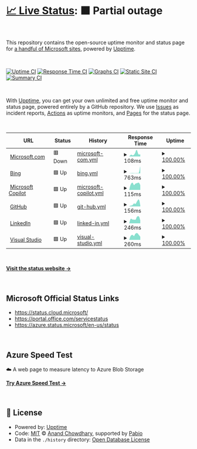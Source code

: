 # [📈 Live Status](https://derrick-roach.github.io/microsoft-uptime): <!--live status--> **🟧 Partial outage**

<br>

This repository contains the open-source uptime monitor and status page for [a handful of Microsoft sites](https://derrick-roach.github.io/microsoft-uptime/), powered by [Upptime](https://github.com/upptime/upptime).

<br>

[![Uptime CI](https://github.com/derrick-roach/microsoft-uptime/workflows/Uptime%20CI/badge.svg)](https://github.com/derrick-roach/microsoft-uptime/actions?query=workflow%3A%22Uptime+CI%22)
[![Response Time CI](https://github.com/derrick-roach/microsoft-uptime/workflows/Response%20Time%20CI/badge.svg)](https://github.com/derrick-roach/microsoft-uptime/actions?query=workflow%3A%22Response+Time+CI%22)
[![Graphs CI](https://github.com/derrick-roach/microsoft-uptime/workflows/Graphs%20CI/badge.svg)](https://github.com/derrick-roach/microsoft-uptime/actions?query=workflow%3A%22Graphs+CI%22)
[![Static Site CI](https://github.com/derrick-roach/microsoft-uptime/workflows/Static%20Site%20CI/badge.svg)](https://github.com/derrick-roach/microsoft-uptime/actions?query=workflow%3A%22Static+Site+CI%22)
[![Summary CI](https://github.com/derrick-roach/microsoft-uptime/workflows/Summary%20CI/badge.svg)](https://github.com/derrick-roach/microsoft-uptime/actions?query=workflow%3A%22Summary+CI%22)

<br>

With [Upptime](https://upptime.js.org), you can get your own unlimited and free uptime monitor and status page, powered entirely by a GitHub repository. We use [Issues](https://github.com/derrick-roach/microsoft-uptime/issues) as incident reports, [Actions](https://github.com/derrick-roach/microsoft-uptime/actions) as uptime monitors, and [Pages](https://derrick-roach.github.io/microsoft-uptime) for the status page.

<br>

<!--start: status pages-->
<!-- This summary is generated by Upptime (https://github.com/upptime/upptime) -->
<!-- Do not edit this manually, your changes will be overwritten -->
<!-- prettier-ignore -->
| URL | Status | History | Response Time | Uptime |
| --- | ------ | ------- | ------------- | ------ |
| <img alt="" src="https://icons.duckduckgo.com/ip3/www.microsoft.com.ico" height="13"> [Microsoft.com](https://www.microsoft.com) | 🟥 Down | [microsoft-com.yml](https://github.com/derrick-roach/microsoft-uptime/commits/HEAD/history/microsoft-com.yml) | <details><summary><img alt="Response time graph" src="./graphs/microsoft-com/response-time-week.png" height="20"> 108ms</summary><br><a href="https://derrick-roach.github.io/microsoft-uptime/history/microsoft-com"><img alt="Response time 2481" src="https://img.shields.io/endpoint?url=https%3A%2F%2Fraw.githubusercontent.com%2Fderrick-roach%2Fmicrosoft-uptime%2FHEAD%2Fapi%2Fmicrosoft-com%2Fresponse-time.json"></a><br><a href="https://derrick-roach.github.io/microsoft-uptime/history/microsoft-com"><img alt="24-hour response time 80" src="https://img.shields.io/endpoint?url=https%3A%2F%2Fraw.githubusercontent.com%2Fderrick-roach%2Fmicrosoft-uptime%2FHEAD%2Fapi%2Fmicrosoft-com%2Fresponse-time-day.json"></a><br><a href="https://derrick-roach.github.io/microsoft-uptime/history/microsoft-com"><img alt="7-day response time 108" src="https://img.shields.io/endpoint?url=https%3A%2F%2Fraw.githubusercontent.com%2Fderrick-roach%2Fmicrosoft-uptime%2FHEAD%2Fapi%2Fmicrosoft-com%2Fresponse-time-week.json"></a><br><a href="https://derrick-roach.github.io/microsoft-uptime/history/microsoft-com"><img alt="30-day response time 139" src="https://img.shields.io/endpoint?url=https%3A%2F%2Fraw.githubusercontent.com%2Fderrick-roach%2Fmicrosoft-uptime%2FHEAD%2Fapi%2Fmicrosoft-com%2Fresponse-time-month.json"></a><br><a href="https://derrick-roach.github.io/microsoft-uptime/history/microsoft-com"><img alt="1-year response time 2481" src="https://img.shields.io/endpoint?url=https%3A%2F%2Fraw.githubusercontent.com%2Fderrick-roach%2Fmicrosoft-uptime%2FHEAD%2Fapi%2Fmicrosoft-com%2Fresponse-time-year.json"></a></details> | <details><summary><a href="https://derrick-roach.github.io/microsoft-uptime/history/microsoft-com">100.00%</a></summary><a href="https://derrick-roach.github.io/microsoft-uptime/history/microsoft-com"><img alt="All-time uptime 99.97%" src="https://img.shields.io/endpoint?url=https%3A%2F%2Fraw.githubusercontent.com%2Fderrick-roach%2Fmicrosoft-uptime%2FHEAD%2Fapi%2Fmicrosoft-com%2Fuptime.json"></a><br><a href="https://derrick-roach.github.io/microsoft-uptime/history/microsoft-com"><img alt="24-hour uptime 100.00%" src="https://img.shields.io/endpoint?url=https%3A%2F%2Fraw.githubusercontent.com%2Fderrick-roach%2Fmicrosoft-uptime%2FHEAD%2Fapi%2Fmicrosoft-com%2Fuptime-day.json"></a><br><a href="https://derrick-roach.github.io/microsoft-uptime/history/microsoft-com"><img alt="7-day uptime 100.00%" src="https://img.shields.io/endpoint?url=https%3A%2F%2Fraw.githubusercontent.com%2Fderrick-roach%2Fmicrosoft-uptime%2FHEAD%2Fapi%2Fmicrosoft-com%2Fuptime-week.json"></a><br><a href="https://derrick-roach.github.io/microsoft-uptime/history/microsoft-com"><img alt="30-day uptime 100.00%" src="https://img.shields.io/endpoint?url=https%3A%2F%2Fraw.githubusercontent.com%2Fderrick-roach%2Fmicrosoft-uptime%2FHEAD%2Fapi%2Fmicrosoft-com%2Fuptime-month.json"></a><br><a href="https://derrick-roach.github.io/microsoft-uptime/history/microsoft-com"><img alt="1-year uptime 99.97%" src="https://img.shields.io/endpoint?url=https%3A%2F%2Fraw.githubusercontent.com%2Fderrick-roach%2Fmicrosoft-uptime%2FHEAD%2Fapi%2Fmicrosoft-com%2Fuptime-year.json"></a></details>
| <img alt="" src="https://icons.duckduckgo.com/ip3/www.bing.com.ico" height="13"> [Bing](https://www.bing.com) | 🟩 Up | [bing.yml](https://github.com/derrick-roach/microsoft-uptime/commits/HEAD/history/bing.yml) | <details><summary><img alt="Response time graph" src="./graphs/bing/response-time-week.png" height="20"> 763ms</summary><br><a href="https://derrick-roach.github.io/microsoft-uptime/history/bing"><img alt="Response time 168" src="https://img.shields.io/endpoint?url=https%3A%2F%2Fraw.githubusercontent.com%2Fderrick-roach%2Fmicrosoft-uptime%2FHEAD%2Fapi%2Fbing%2Fresponse-time.json"></a><br><a href="https://derrick-roach.github.io/microsoft-uptime/history/bing"><img alt="24-hour response time 4672" src="https://img.shields.io/endpoint?url=https%3A%2F%2Fraw.githubusercontent.com%2Fderrick-roach%2Fmicrosoft-uptime%2FHEAD%2Fapi%2Fbing%2Fresponse-time-day.json"></a><br><a href="https://derrick-roach.github.io/microsoft-uptime/history/bing"><img alt="7-day response time 763" src="https://img.shields.io/endpoint?url=https%3A%2F%2Fraw.githubusercontent.com%2Fderrick-roach%2Fmicrosoft-uptime%2FHEAD%2Fapi%2Fbing%2Fresponse-time-week.json"></a><br><a href="https://derrick-roach.github.io/microsoft-uptime/history/bing"><img alt="30-day response time 271" src="https://img.shields.io/endpoint?url=https%3A%2F%2Fraw.githubusercontent.com%2Fderrick-roach%2Fmicrosoft-uptime%2FHEAD%2Fapi%2Fbing%2Fresponse-time-month.json"></a><br><a href="https://derrick-roach.github.io/microsoft-uptime/history/bing"><img alt="1-year response time 168" src="https://img.shields.io/endpoint?url=https%3A%2F%2Fraw.githubusercontent.com%2Fderrick-roach%2Fmicrosoft-uptime%2FHEAD%2Fapi%2Fbing%2Fresponse-time-year.json"></a></details> | <details><summary><a href="https://derrick-roach.github.io/microsoft-uptime/history/bing">100.00%</a></summary><a href="https://derrick-roach.github.io/microsoft-uptime/history/bing"><img alt="All-time uptime 100.00%" src="https://img.shields.io/endpoint?url=https%3A%2F%2Fraw.githubusercontent.com%2Fderrick-roach%2Fmicrosoft-uptime%2FHEAD%2Fapi%2Fbing%2Fuptime.json"></a><br><a href="https://derrick-roach.github.io/microsoft-uptime/history/bing"><img alt="24-hour uptime 100.00%" src="https://img.shields.io/endpoint?url=https%3A%2F%2Fraw.githubusercontent.com%2Fderrick-roach%2Fmicrosoft-uptime%2FHEAD%2Fapi%2Fbing%2Fuptime-day.json"></a><br><a href="https://derrick-roach.github.io/microsoft-uptime/history/bing"><img alt="7-day uptime 100.00%" src="https://img.shields.io/endpoint?url=https%3A%2F%2Fraw.githubusercontent.com%2Fderrick-roach%2Fmicrosoft-uptime%2FHEAD%2Fapi%2Fbing%2Fuptime-week.json"></a><br><a href="https://derrick-roach.github.io/microsoft-uptime/history/bing"><img alt="30-day uptime 100.00%" src="https://img.shields.io/endpoint?url=https%3A%2F%2Fraw.githubusercontent.com%2Fderrick-roach%2Fmicrosoft-uptime%2FHEAD%2Fapi%2Fbing%2Fuptime-month.json"></a><br><a href="https://derrick-roach.github.io/microsoft-uptime/history/bing"><img alt="1-year uptime 100.00%" src="https://img.shields.io/endpoint?url=https%3A%2F%2Fraw.githubusercontent.com%2Fderrick-roach%2Fmicrosoft-uptime%2FHEAD%2Fapi%2Fbing%2Fuptime-year.json"></a></details>
| <img alt="" src="https://icons.duckduckgo.com/ip3/copilot.microsoft.com.ico" height="13"> [Microsoft Copilot](https://copilot.microsoft.com) | 🟩 Up | [microsoft-copilot.yml](https://github.com/derrick-roach/microsoft-uptime/commits/HEAD/history/microsoft-copilot.yml) | <details><summary><img alt="Response time graph" src="./graphs/microsoft-copilot/response-time-week.png" height="20"> 115ms</summary><br><a href="https://derrick-roach.github.io/microsoft-uptime/history/microsoft-copilot"><img alt="Response time 149" src="https://img.shields.io/endpoint?url=https%3A%2F%2Fraw.githubusercontent.com%2Fderrick-roach%2Fmicrosoft-uptime%2FHEAD%2Fapi%2Fmicrosoft-copilot%2Fresponse-time.json"></a><br><a href="https://derrick-roach.github.io/microsoft-uptime/history/microsoft-copilot"><img alt="24-hour response time 88" src="https://img.shields.io/endpoint?url=https%3A%2F%2Fraw.githubusercontent.com%2Fderrick-roach%2Fmicrosoft-uptime%2FHEAD%2Fapi%2Fmicrosoft-copilot%2Fresponse-time-day.json"></a><br><a href="https://derrick-roach.github.io/microsoft-uptime/history/microsoft-copilot"><img alt="7-day response time 115" src="https://img.shields.io/endpoint?url=https%3A%2F%2Fraw.githubusercontent.com%2Fderrick-roach%2Fmicrosoft-uptime%2FHEAD%2Fapi%2Fmicrosoft-copilot%2Fresponse-time-week.json"></a><br><a href="https://derrick-roach.github.io/microsoft-uptime/history/microsoft-copilot"><img alt="30-day response time 126" src="https://img.shields.io/endpoint?url=https%3A%2F%2Fraw.githubusercontent.com%2Fderrick-roach%2Fmicrosoft-uptime%2FHEAD%2Fapi%2Fmicrosoft-copilot%2Fresponse-time-month.json"></a><br><a href="https://derrick-roach.github.io/microsoft-uptime/history/microsoft-copilot"><img alt="1-year response time 149" src="https://img.shields.io/endpoint?url=https%3A%2F%2Fraw.githubusercontent.com%2Fderrick-roach%2Fmicrosoft-uptime%2FHEAD%2Fapi%2Fmicrosoft-copilot%2Fresponse-time-year.json"></a></details> | <details><summary><a href="https://derrick-roach.github.io/microsoft-uptime/history/microsoft-copilot">100.00%</a></summary><a href="https://derrick-roach.github.io/microsoft-uptime/history/microsoft-copilot"><img alt="All-time uptime 100.00%" src="https://img.shields.io/endpoint?url=https%3A%2F%2Fraw.githubusercontent.com%2Fderrick-roach%2Fmicrosoft-uptime%2FHEAD%2Fapi%2Fmicrosoft-copilot%2Fuptime.json"></a><br><a href="https://derrick-roach.github.io/microsoft-uptime/history/microsoft-copilot"><img alt="24-hour uptime 100.00%" src="https://img.shields.io/endpoint?url=https%3A%2F%2Fraw.githubusercontent.com%2Fderrick-roach%2Fmicrosoft-uptime%2FHEAD%2Fapi%2Fmicrosoft-copilot%2Fuptime-day.json"></a><br><a href="https://derrick-roach.github.io/microsoft-uptime/history/microsoft-copilot"><img alt="7-day uptime 100.00%" src="https://img.shields.io/endpoint?url=https%3A%2F%2Fraw.githubusercontent.com%2Fderrick-roach%2Fmicrosoft-uptime%2FHEAD%2Fapi%2Fmicrosoft-copilot%2Fuptime-week.json"></a><br><a href="https://derrick-roach.github.io/microsoft-uptime/history/microsoft-copilot"><img alt="30-day uptime 100.00%" src="https://img.shields.io/endpoint?url=https%3A%2F%2Fraw.githubusercontent.com%2Fderrick-roach%2Fmicrosoft-uptime%2FHEAD%2Fapi%2Fmicrosoft-copilot%2Fuptime-month.json"></a><br><a href="https://derrick-roach.github.io/microsoft-uptime/history/microsoft-copilot"><img alt="1-year uptime 100.00%" src="https://img.shields.io/endpoint?url=https%3A%2F%2Fraw.githubusercontent.com%2Fderrick-roach%2Fmicrosoft-uptime%2FHEAD%2Fapi%2Fmicrosoft-copilot%2Fuptime-year.json"></a></details>
| <img alt="" src="https://icons.duckduckgo.com/ip3/github.com.ico" height="13"> [GitHub](https://github.com) | 🟩 Up | [git-hub.yml](https://github.com/derrick-roach/microsoft-uptime/commits/HEAD/history/git-hub.yml) | <details><summary><img alt="Response time graph" src="./graphs/git-hub/response-time-week.png" height="20"> 156ms</summary><br><a href="https://derrick-roach.github.io/microsoft-uptime/history/git-hub"><img alt="Response time 141" src="https://img.shields.io/endpoint?url=https%3A%2F%2Fraw.githubusercontent.com%2Fderrick-roach%2Fmicrosoft-uptime%2FHEAD%2Fapi%2Fgit-hub%2Fresponse-time.json"></a><br><a href="https://derrick-roach.github.io/microsoft-uptime/history/git-hub"><img alt="24-hour response time 48" src="https://img.shields.io/endpoint?url=https%3A%2F%2Fraw.githubusercontent.com%2Fderrick-roach%2Fmicrosoft-uptime%2FHEAD%2Fapi%2Fgit-hub%2Fresponse-time-day.json"></a><br><a href="https://derrick-roach.github.io/microsoft-uptime/history/git-hub"><img alt="7-day response time 156" src="https://img.shields.io/endpoint?url=https%3A%2F%2Fraw.githubusercontent.com%2Fderrick-roach%2Fmicrosoft-uptime%2FHEAD%2Fapi%2Fgit-hub%2Fresponse-time-week.json"></a><br><a href="https://derrick-roach.github.io/microsoft-uptime/history/git-hub"><img alt="30-day response time 135" src="https://img.shields.io/endpoint?url=https%3A%2F%2Fraw.githubusercontent.com%2Fderrick-roach%2Fmicrosoft-uptime%2FHEAD%2Fapi%2Fgit-hub%2Fresponse-time-month.json"></a><br><a href="https://derrick-roach.github.io/microsoft-uptime/history/git-hub"><img alt="1-year response time 141" src="https://img.shields.io/endpoint?url=https%3A%2F%2Fraw.githubusercontent.com%2Fderrick-roach%2Fmicrosoft-uptime%2FHEAD%2Fapi%2Fgit-hub%2Fresponse-time-year.json"></a></details> | <details><summary><a href="https://derrick-roach.github.io/microsoft-uptime/history/git-hub">100.00%</a></summary><a href="https://derrick-roach.github.io/microsoft-uptime/history/git-hub"><img alt="All-time uptime 100.00%" src="https://img.shields.io/endpoint?url=https%3A%2F%2Fraw.githubusercontent.com%2Fderrick-roach%2Fmicrosoft-uptime%2FHEAD%2Fapi%2Fgit-hub%2Fuptime.json"></a><br><a href="https://derrick-roach.github.io/microsoft-uptime/history/git-hub"><img alt="24-hour uptime 100.00%" src="https://img.shields.io/endpoint?url=https%3A%2F%2Fraw.githubusercontent.com%2Fderrick-roach%2Fmicrosoft-uptime%2FHEAD%2Fapi%2Fgit-hub%2Fuptime-day.json"></a><br><a href="https://derrick-roach.github.io/microsoft-uptime/history/git-hub"><img alt="7-day uptime 100.00%" src="https://img.shields.io/endpoint?url=https%3A%2F%2Fraw.githubusercontent.com%2Fderrick-roach%2Fmicrosoft-uptime%2FHEAD%2Fapi%2Fgit-hub%2Fuptime-week.json"></a><br><a href="https://derrick-roach.github.io/microsoft-uptime/history/git-hub"><img alt="30-day uptime 100.00%" src="https://img.shields.io/endpoint?url=https%3A%2F%2Fraw.githubusercontent.com%2Fderrick-roach%2Fmicrosoft-uptime%2FHEAD%2Fapi%2Fgit-hub%2Fuptime-month.json"></a><br><a href="https://derrick-roach.github.io/microsoft-uptime/history/git-hub"><img alt="1-year uptime 100.00%" src="https://img.shields.io/endpoint?url=https%3A%2F%2Fraw.githubusercontent.com%2Fderrick-roach%2Fmicrosoft-uptime%2FHEAD%2Fapi%2Fgit-hub%2Fuptime-year.json"></a></details>
| <img alt="" src="https://icons.duckduckgo.com/ip3/www.linkedin.com.ico" height="13"> [LinkedIn](https://www.linkedin.com) | 🟩 Up | [linked-in.yml](https://github.com/derrick-roach/microsoft-uptime/commits/HEAD/history/linked-in.yml) | <details><summary><img alt="Response time graph" src="./graphs/linked-in/response-time-week.png" height="20"> 246ms</summary><br><a href="https://derrick-roach.github.io/microsoft-uptime/history/linked-in"><img alt="Response time 275" src="https://img.shields.io/endpoint?url=https%3A%2F%2Fraw.githubusercontent.com%2Fderrick-roach%2Fmicrosoft-uptime%2FHEAD%2Fapi%2Flinked-in%2Fresponse-time.json"></a><br><a href="https://derrick-roach.github.io/microsoft-uptime/history/linked-in"><img alt="24-hour response time 148" src="https://img.shields.io/endpoint?url=https%3A%2F%2Fraw.githubusercontent.com%2Fderrick-roach%2Fmicrosoft-uptime%2FHEAD%2Fapi%2Flinked-in%2Fresponse-time-day.json"></a><br><a href="https://derrick-roach.github.io/microsoft-uptime/history/linked-in"><img alt="7-day response time 246" src="https://img.shields.io/endpoint?url=https%3A%2F%2Fraw.githubusercontent.com%2Fderrick-roach%2Fmicrosoft-uptime%2FHEAD%2Fapi%2Flinked-in%2Fresponse-time-week.json"></a><br><a href="https://derrick-roach.github.io/microsoft-uptime/history/linked-in"><img alt="30-day response time 258" src="https://img.shields.io/endpoint?url=https%3A%2F%2Fraw.githubusercontent.com%2Fderrick-roach%2Fmicrosoft-uptime%2FHEAD%2Fapi%2Flinked-in%2Fresponse-time-month.json"></a><br><a href="https://derrick-roach.github.io/microsoft-uptime/history/linked-in"><img alt="1-year response time 275" src="https://img.shields.io/endpoint?url=https%3A%2F%2Fraw.githubusercontent.com%2Fderrick-roach%2Fmicrosoft-uptime%2FHEAD%2Fapi%2Flinked-in%2Fresponse-time-year.json"></a></details> | <details><summary><a href="https://derrick-roach.github.io/microsoft-uptime/history/linked-in">100.00%</a></summary><a href="https://derrick-roach.github.io/microsoft-uptime/history/linked-in"><img alt="All-time uptime 99.95%" src="https://img.shields.io/endpoint?url=https%3A%2F%2Fraw.githubusercontent.com%2Fderrick-roach%2Fmicrosoft-uptime%2FHEAD%2Fapi%2Flinked-in%2Fuptime.json"></a><br><a href="https://derrick-roach.github.io/microsoft-uptime/history/linked-in"><img alt="24-hour uptime 100.00%" src="https://img.shields.io/endpoint?url=https%3A%2F%2Fraw.githubusercontent.com%2Fderrick-roach%2Fmicrosoft-uptime%2FHEAD%2Fapi%2Flinked-in%2Fuptime-day.json"></a><br><a href="https://derrick-roach.github.io/microsoft-uptime/history/linked-in"><img alt="7-day uptime 100.00%" src="https://img.shields.io/endpoint?url=https%3A%2F%2Fraw.githubusercontent.com%2Fderrick-roach%2Fmicrosoft-uptime%2FHEAD%2Fapi%2Flinked-in%2Fuptime-week.json"></a><br><a href="https://derrick-roach.github.io/microsoft-uptime/history/linked-in"><img alt="30-day uptime 100.00%" src="https://img.shields.io/endpoint?url=https%3A%2F%2Fraw.githubusercontent.com%2Fderrick-roach%2Fmicrosoft-uptime%2FHEAD%2Fapi%2Flinked-in%2Fuptime-month.json"></a><br><a href="https://derrick-roach.github.io/microsoft-uptime/history/linked-in"><img alt="1-year uptime 99.95%" src="https://img.shields.io/endpoint?url=https%3A%2F%2Fraw.githubusercontent.com%2Fderrick-roach%2Fmicrosoft-uptime%2FHEAD%2Fapi%2Flinked-in%2Fuptime-year.json"></a></details>
| <img alt="" src="https://icons.duckduckgo.com/ip3/www.visualstudio.com.ico" height="13"> [Visual Studio](https://www.visualstudio.com) | 🟩 Up | [visual-studio.yml](https://github.com/derrick-roach/microsoft-uptime/commits/HEAD/history/visual-studio.yml) | <details><summary><img alt="Response time graph" src="./graphs/visual-studio/response-time-week.png" height="20"> 260ms</summary><br><a href="https://derrick-roach.github.io/microsoft-uptime/history/visual-studio"><img alt="Response time 322" src="https://img.shields.io/endpoint?url=https%3A%2F%2Fraw.githubusercontent.com%2Fderrick-roach%2Fmicrosoft-uptime%2FHEAD%2Fapi%2Fvisual-studio%2Fresponse-time.json"></a><br><a href="https://derrick-roach.github.io/microsoft-uptime/history/visual-studio"><img alt="24-hour response time 163" src="https://img.shields.io/endpoint?url=https%3A%2F%2Fraw.githubusercontent.com%2Fderrick-roach%2Fmicrosoft-uptime%2FHEAD%2Fapi%2Fvisual-studio%2Fresponse-time-day.json"></a><br><a href="https://derrick-roach.github.io/microsoft-uptime/history/visual-studio"><img alt="7-day response time 260" src="https://img.shields.io/endpoint?url=https%3A%2F%2Fraw.githubusercontent.com%2Fderrick-roach%2Fmicrosoft-uptime%2FHEAD%2Fapi%2Fvisual-studio%2Fresponse-time-week.json"></a><br><a href="https://derrick-roach.github.io/microsoft-uptime/history/visual-studio"><img alt="30-day response time 299" src="https://img.shields.io/endpoint?url=https%3A%2F%2Fraw.githubusercontent.com%2Fderrick-roach%2Fmicrosoft-uptime%2FHEAD%2Fapi%2Fvisual-studio%2Fresponse-time-month.json"></a><br><a href="https://derrick-roach.github.io/microsoft-uptime/history/visual-studio"><img alt="1-year response time 322" src="https://img.shields.io/endpoint?url=https%3A%2F%2Fraw.githubusercontent.com%2Fderrick-roach%2Fmicrosoft-uptime%2FHEAD%2Fapi%2Fvisual-studio%2Fresponse-time-year.json"></a></details> | <details><summary><a href="https://derrick-roach.github.io/microsoft-uptime/history/visual-studio">100.00%</a></summary><a href="https://derrick-roach.github.io/microsoft-uptime/history/visual-studio"><img alt="All-time uptime 99.97%" src="https://img.shields.io/endpoint?url=https%3A%2F%2Fraw.githubusercontent.com%2Fderrick-roach%2Fmicrosoft-uptime%2FHEAD%2Fapi%2Fvisual-studio%2Fuptime.json"></a><br><a href="https://derrick-roach.github.io/microsoft-uptime/history/visual-studio"><img alt="24-hour uptime 100.00%" src="https://img.shields.io/endpoint?url=https%3A%2F%2Fraw.githubusercontent.com%2Fderrick-roach%2Fmicrosoft-uptime%2FHEAD%2Fapi%2Fvisual-studio%2Fuptime-day.json"></a><br><a href="https://derrick-roach.github.io/microsoft-uptime/history/visual-studio"><img alt="7-day uptime 100.00%" src="https://img.shields.io/endpoint?url=https%3A%2F%2Fraw.githubusercontent.com%2Fderrick-roach%2Fmicrosoft-uptime%2FHEAD%2Fapi%2Fvisual-studio%2Fuptime-week.json"></a><br><a href="https://derrick-roach.github.io/microsoft-uptime/history/visual-studio"><img alt="30-day uptime 100.00%" src="https://img.shields.io/endpoint?url=https%3A%2F%2Fraw.githubusercontent.com%2Fderrick-roach%2Fmicrosoft-uptime%2FHEAD%2Fapi%2Fvisual-studio%2Fuptime-month.json"></a><br><a href="https://derrick-roach.github.io/microsoft-uptime/history/visual-studio"><img alt="1-year uptime 99.97%" src="https://img.shields.io/endpoint?url=https%3A%2F%2Fraw.githubusercontent.com%2Fderrick-roach%2Fmicrosoft-uptime%2FHEAD%2Fapi%2Fvisual-studio%2Fuptime-year.json"></a></details>

<!--end: status pages-->

<br>

[**Visit the status website →**](https://derrick-roach.github.io/microsoft-uptime)

<br>

## Microsoft Official Status Links

- https://status.cloud.microsoft/
- https://portal.office.com/servicestatus
- https://azure.status.microsoft/en-us/status

<br>

## Azure Speed Test

☁️ A web page to measure latency to Azure Blob Storage

[**Try Azure Speed Test →**](https://richorama.github.io/AzureSpeedTest2/)

<br>

## 📄 License

- Powered by: [Upptime](https://github.com/upptime/upptime)
- Code: [MIT](./LICENSE) © [Anand Chowdhary](https://anandchowdhary.com), supported by [Pabio](https://pabio.com)
- Data in the `./history` directory: [Open Database License](https://opendatacommons.org/licenses/odbl/1-0/)

